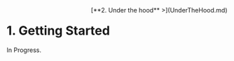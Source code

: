 <div style="float:right">[**2. Under the hood** >](UnderTheHood.md)</div>

# 1. Getting Started

In Progress.